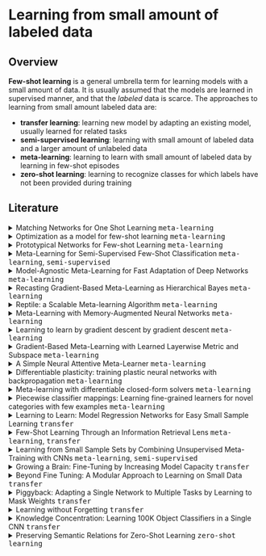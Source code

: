 # Learning from small amount of labeled data
## Overview
**Few-shot learning** is a general umbrella term for learning models with a small amount of data. 
It is usually assumed that the models are learned in supervised manner, and that the _labeled_ data is scarce. 
The approaches to learning from small amount labeled data are:
* **transfer learning**: learning new model by adapting an existing model, usually learned for related tasks
* **semi-supervised learning**: learning with small amount of labeled data and a larger amount of unlabeled data
* **meta-learning**: learning to learn with small amount of labeled data by learning in few-shot episodes
* **zero-shot learning**: learning to recognize classes for which labels have not been provided during training

## Literature
<details>
<summary>Matching Networks for One Shot Learning <kbd>meta-learning</kbd></summary>
<p>

---

<a href="https://arxiv.org/abs/1606.04080">paper</a>

---

### Abstract

Learning from a few examples remains a key challenge in machine learning. Despite recent advances in important domains such as vision and language, the standard supervised deep learning paradigm does not offer a satisfactory solution for learning new concepts rapidly from little data. In this work, we employ ideas from metric learning based on deep neural features and from recent advances that augment neural networks with external memories. <b>Our framework learns a network that maps a small labelled support set and an unlabelled example to its label, obviating the need for fine-tuning to adapt to new class types.</b> We then define one-shot learning problems on vision (using Omniglot, ImageNet) and language tasks. Our algorithm improves one-shot accuracy on ImageNet from 87.6% to 93.2% and from 88.0% to 93.8% on Omniglot compared to competing approaches. We also demonstrate the usefulness of the same model on language modeling by introducing a one-shot task on the Penn Treebank.

---
</p>
</details>

<details>
<summary>Optimization as a model for few-shot learning <kbd>meta-learning</kbd></summary>
<p>

---

<a href="https://openreview.net/pdf?id=rJY0-Kcll">paper</a> 

---

Though deep neural networks have shown great success in the large data domain, they generally perform poorly on few-shot learning tasks, where a classifier has to quickly generalize after seeing very few examples from each class. The general belief is that gradient-based optimization in high capacity classifiers requires many iterative steps over many examples to perform well. <b>Here, we propose an LSTM-based meta-learner model to learn the exact optimization algorithm used to train another learner neural network classifier in the few-shot regime. The parametrization of our model allows it to learn appropriate parameter updates specifically for the scenario where a set amount of updates will be made, while also learning a general initialization of the learner (classifier) network that allows for quick convergence of training.</b> We demonstrate that this meta-learning model is competitive with deep metric-learning techniques for few-shot learning.

---
</p>
</details>

<details>
<summary>Prototypical Networks for Few-shot Learning <kbd>meta-learning</kbd></summary>
<p>

---

<a href="https://arxiv.org/abs/1703.05175">paper</a> 

---

We propose prototypical networks for the problem of few-shot classification, where a classifier must generalize to new classes not seen in the training set, given only a small number of examples of each new class. <b>Prototypical networks learn a metric space in which classification can be performed by computing distances to prototype representations of each class.</b> Compared to recent approaches for few-shot learning, they reflect a simpler inductive bias that is beneficial in this limited-data regime, and achieve excellent results. We provide an analysis showing that some simple design decisions can yield substantial improvements over recent approaches involving complicated architectural choices and meta-learning. We further extend prototypical networks to zero-shot learning and achieve state-of-the-art results on the CU-Birds dataset.

---
</p>
</details>

<details>
<summary>Meta-Learning for Semi-Supervised Few-Shot Classification <kbd>meta-learning</kbd>, <kbd>semi-supervised</kbd></summary>
<p>

---

<a href="https://arxiv.org/abs/1803.00676">paper</a>

---

In few-shot classification, we are interested in learning algorithms that train a classifier from only a handful of labeled examples. Recent progress in few-shot classification has featured meta-learning, in which a parameterized model for a learning algorithm is defined and trained on episodes representing different classification problems, each with a small labeled training set and its corresponding test set. <b>In this work, we advance this few-shot classification paradigm towards a scenario where unlabeled examples are also available within each episode. We consider two situations: one where all unlabeled examples are assumed to belong to the same set of classes as the labeled examples of the episode, as well as the more challenging situation where examples from other distractor classes are also provided.</b> To address this paradigm, we propose novel extensions of Prototypical Networks (Snell et al., 2017) that are augmented with the ability to use unlabeled examples when producing prototypes. These models are trained in an end-to-end way on episodes, to learn to leverage the unlabeled examples successfully. We evaluate these methods on versions of the Omniglot and miniImageNet benchmarks, adapted to this new framework augmented with unlabeled examples. We also propose a new split of ImageNet, consisting of a large set of classes, with a hierarchical structure. Our experiments confirm that our Prototypical Networks can learn to improve their predictions due to unlabeled examples, much like a semi-supervised algorithm would.

---
</p>
</details>

<details>
<summary>Model-Agnostic Meta-Learning for Fast Adaptation of Deep Networks <kbd>meta-learning</kbd></summary>
<p>

---

<a href="https://arxiv.org/abs/1703.03400">paper</a>, <a href="http://bair.berkeley.edu/blog/2017/07/18/learning-to-learn">blog</a>

---

We propose an algorithm for meta-learning that is model-agnostic, in the sense that it is compatible with any model trained with gradient descent and applicable to a variety of different learning problems, including classification, regression, and reinforcement learning. The goal of meta-learning is to train a model on a variety of learning tasks, such that it can solve new learning tasks using only a small number of training samples. <b>In our approach, the parameters of the model are explicitly trained such that a small number of gradient steps with a small amount of training data from a new task will produce good generalization performance on that task. In effect, our method trains the model to be easy to fine-tune.</b> We demonstrate that this approach leads to state-of-the-art performance on two few-shot image classification benchmarks, produces good results on few-shot regression, and accelerates fine-tuning for policy gradient reinforcement learning with neural network policies.

---
</p>
</details>

<details>
<summary>Recasting Gradient-Based Meta-Learning as Hierarchical Bayes <kbd>meta-learning</kbd></summary>
<p>

---

<a href="https://arxiv.org/abs/1801.08930">paper</a>

---

Meta-learning allows an intelligent agent to leverage prior learning episodes as a basis for quickly improving performance on a novel task. Bayesian hierarchical modeling provides a theoretical framework for formalizing meta-learning as inference for a set of parameters that are shared across tasks. Here, we reformulate the model-agnostic meta-learning algorithm (MAML) of Finn et al. (2017) as a method for probabilistic inference in a hierarchical Bayesian model. In contrast to prior methods for meta-learning via hierarchical Bayes, MAML is naturally applicable to complex function approximators through its use of a scalable gradient descent procedure for posterior inference. Furthermore, the identification of MAML as hierarchical Bayes provides a way to understand the algorithm's operation as a meta-learning procedure, as well as an opportunity to make use of computational strategies for efficient inference. We use this opportunity to propose an improvement to the MAML algorithm that makes use of techniques from approximate inference and curvature estimation.

---
</p>
</details>

<details>
<summary>Reptile: a Scalable Meta-learning Algorithm <kbd>meta-learning</kbd></summary>
<p>

---

<a href="https://arxiv.org/abs/1803.02999">paper</a>, <a href="https://blog.openai.com/reptile">blog</a>

---
This paper considers metalearning problems, where there is a distribution of tasks, and we would like to obtain an agent that performs well (i.e., learns quickly) when presented with a previously unseen task sampled from this distribution. <b>We present a remarkably simple metalearning algorithm called Reptile, which learns a parameter initialization that can be fine-tuned quickly on a new task</b>. Reptile works by repeatedly sampling a task, training on it, and moving the initialization towards the trained weights on that task. <b>Unlike MAML, which also learns an initialization, Reptile doesn't require differentiating through the optimization process, making it more suitable for optimization problems where many update steps are required.</b> We show that Reptile performs well on some well-established benchmarks for few-shot classification. We provide some theoretical analysis aimed at understanding why Reptile works.

---
</p>
</details>

<details>
<summary>Meta-Learning with Memory-Augmented Neural Networks <kbd>meta-learning</kbd></summary>
<p>

---

<a href="http://proceedings.mlr.press/v48/santoro16.pdf">paper</a>

---

Despite recent breakthroughs in the applications of deep neural networks, one setting that presents a persistent challenge is that of “one-shot learning.” Traditional gradient-based networks require a lot of data to learn, often through extensive iterative training. When new data is encountered, the models must inefficiently relearn their parameters to adequately incorporate the new information without catastrophic interference. <b>Architectures with augmented memory capacities, such as Neural Turing Machines (NTMs), offer the ability to quickly encode and retrieve new information, and hence can potentially obviate the downsides of conventional models.</b> Here, we demonstrate the ability of a memory-augmented neural network to rapidly assimilate new data, and leverage this data to make accurate predictions after only a few samples. We also introduce a new method for accessing an external memory that focuses on memory content, unlike previous methods that additionally use memory locationbased focusing mechanisms.

---
</p>
</details>

<details>
<summary>Learning to learn by gradient descent by gradient descent <kbd>meta-learning</kbd></summary>
<p>

---

<a href="https://arxiv.org/abs/1606.04474">paper</a>

---

The move from hand-designed features to learned features in machine learning has been wildly successful. In spite of this, optimization algorithms are still designed by hand. <b>In this paper we show how the design of an optimization algorithm can be cast as a learning problem, allowing the algorithm to learn to exploit structure in the problems of interest in an automatic way.</b> Our learned algorithms, implemented by LSTMs, outperform generic, hand-designed competitors on the tasks for which they are trained, and also generalize well to new tasks with similar structure. We demonstrate this on a number of tasks, including simple convex problems, training neural networks, and styling images with neural art.

---
</p>
</details>


<details>
<summary>Gradient-Based Meta-Learning with Learned Layerwise Metric and Subspace <kbd>meta-learning</kbd></summary>
<p>

---

<a href="https://arxiv.org/abs/1801.05558">paper</a>

---

Gradient-based meta-learning has been shown to be expressive enough to approximate any learning algorithm. While previous such methods have been successful in meta-learning tasks, they resort to simple gradient descent during meta-testing. <b>Our primary contribution is the <i>MT-net</i>, which enables the meta-learner to learn on each layer's activation space a subspace that the task-specific learner performs gradient descent on.</b> Additionally, a task-specific learner of an <i>MT-net</i> performs gradient descent with respect to a meta-learned distance metric, which warps the activation space to be more sensitive to task identity. We demonstrate that the dimension of this learned subspace reflects the complexity of the task-specific learner's adaptation task, and also that our model is less sensitive to the choice of initial learning rates than previous gradient-based meta-learning methods. Our method achieves state-of-the-art or comparable performance on few-shot classification and regression tasks.

---
</p>
</details>

<details>
<summary>A Simple Neural Attentive Meta-Learner <kbd>meta-learning</kbd></summary>
<p>

---

<a href="https://openreview.net/forum?id=B1DmUzWAW">paper</a>

---

Deep neural networks excel in regimes with large amounts of data, but tend to struggle when data is scarce or when they need to adapt quickly to changes in the task. In response, recent work in meta-learning proposes training a meta-learner on a distribution of similar tasks, in the hopes of generalization to novel but related tasks by learning a high-level strategy that captures the essence of the problem it is asked to solve. However, many recent meta-learning approaches are extensively hand-designed, either using architectures specialized to a particular application, or hard-coding algorithmic components that constrain how the meta-learner solves the task. <b>We propose a class of simple and generic meta-learner architectures that use a novel combination of temporal convolutions and soft attention; the former to aggregate information from past experience and the latter to pinpoint specific pieces of information.</b> In the most extensive set of meta-learning experiments to date, we evaluate the resulting Simple Neural AttentIve Learner (or SNAIL) on several heavily-benchmarked tasks. On all tasks, in both supervised and reinforcement learning, SNAIL attains state-of-the-art performance by significant margins.

---
</p>
</details>

<details>
<summary>Differentiable plasticity: training plastic neural networks with backpropagation  <kbd>meta-learning</kbd></summary>
<p>

---

<a href="https://arxiv.org/abs/1804.02464">paper</a>, <a href="https://eng.uber.com/differentiable-plasticity">blog</a>

---

How can we build agents that keep learning from experience, quickly and efficiently, after their initial training? Here we take inspiration from the main mechanism of learning in biological brains: synaptic plasticity, carefully tuned by evolution to produce efficient lifelong learning. We show that plasticity, just like connection weights, can be optimized by gradient descent in large (millions of parameters) recurrent networks with Hebbian plastic connections. First, recurrent plastic networks with more than two million parameters can be trained to memorize and reconstruct sets of novel, high-dimensional 1000+ pixels natural images not seen during training. Crucially, traditional non-plastic recurrent networks fail to solve this task. Furthermore, trained plastic networks can also solve generic meta-learning tasks such as the Omniglot task, with competitive results and little parameter overhead. Finally, in reinforcement learning settings, plastic networks outperform a non-plastic equivalent in a maze exploration task. We conclude that differentiable plasticity may provide a powerful novel approach to the learning-to-learn problem.

---
</p>
</details>

<details>
<summary>Meta-learning with differentiable closed-form solvers <kbd>meta-learning</kbd></summary>
<p>

---

<a href="https://arxiv.org/abs/1805.08136">paper</a>, <a href="http://www.robots.ox.ac.uk/~luca/r2d2.html">project page</a>

---

Adapting deep networks to new concepts from few examples is extremely challenging, due to the high computational and data requirements of standard fine-tuning procedures. Most works on meta-learning and few-shot learning have thus focused on simple learning techniques for adaptation, such as nearest neighbors or gradient descent. Nonetheless, the machine learning literature contains a wealth of methods that learn non-deep models very efficiently. <b>In this work we propose to use these fast convergent methods as the main adaptation mechanism for few-shot learning. The main idea is to teach a deep network to use standard machine learning tools, such as logistic regression, as part of its own internal model, enabling it to quickly adapt to novel tasks.</b> This requires back-propagating errors through the solver steps. While normally the matrix operations involved would be costly, the small number of examples works to our advantage, by making use of the Woodbury identity. We propose both iterative and closed-form solvers, based on logistic regression and ridge regression components. Our methods achieve excellent performance on three few-shot learning benchmarks, showing competitive performance on Omniglot and surpassing all state-of-the-art alternatives on miniImageNet and CIFAR-100.

---
</p>
</details>

<details>
<summary>Piecewise classifier mappings: Learning fine-grained learners for novel categories with few examples <kbd>meta-learning</kbd></summary>
<p>

---

<a href="https://arxiv.org/abs/1805.04288">paper</a>

---

Humans are capable of learning a new fine-grained concept with very little supervision, e.g., few exemplary images for a species of bird, yet our best deep learning systems need hundreds or thousands of labeled examples. In this paper, we try to reduce this gap by studying the fine-grained image recognition problem in a challenging few-shot learning setting, termed few-shot fine-grained recognition (FSFG). The task of FSFG requires the learning systems to build classifiers for novel fine-grained categories from few examples (only one or less than five). To solve this problem, we propose an end-to-end trainable deep network which is inspired by the state-of-the-art fine-grained recognition model and is tailored for the FSFG task. <b>Specifically, our network consists of a bilinear feature learning module and a classifier mapping module: while the former encodes the discriminative information of an exemplar image into a feature vector, the latter maps the intermediate feature into the decision boundary of the novel category.</b> The key novelty of our model is a "piecewise mappings" function in the classifier mapping module, which generates the decision boundary via learning a set of more attainable sub-classifiers in a more parameter-economic way. We learn the exemplar-to-classifier mapping based on an auxiliary dataset in a meta-learning fashion, which is expected to be able to generalize to novel categories. By conducting comprehensive experiments on three fine-grained datasets, we demonstrate that the proposed method achieves superior performance over the competing baselines.

---
</p>
</details>

<details>
<summary>Learning to Learn: Model Regression Networks for Easy Small Sample Learning <kbd>transfer</kbd></summary>
<p>

---

<a href="https://www.ri.cmu.edu/pub_files/2016/10/yuxiongw_eccv16_learntolearn.pdf">paper</a>

---

We develop a conceptually simple but powerful approach that can learn novel categories from few annotated examples. <b>In this approach, the experience with already learned categories is used to facilitate the learning of novel classes. Our insight is two-fold: 1) there exists a generic, category agnostic transformation from models learned from few samples to models learned from large enough sample sets, and 2) such a transformation could be effectively learned by high-capacity regressors.</b> In particular, we automatically learn the transformation with a deep model regression network on a large collection of model pairs. Experiments demonstrate that encoding this transformation as prior knowledge greatly facilitates the recognition in the small sample size regime on a broad range of tasks, including domain adaptation, fine-grained recognition, action recognition, and scene classification.

---
</p>
</details>

<details>
<summary>Few-Shot Learning Through an Information Retrieval Lens <kbd>meta-learning</kbd>, <kbd>transfer</kbd></summary>
<p>

---

<a href="https://arxiv.org/abs/1707.02610">paper</a>

---
Few-shot learning refers to understanding new concepts from only a few examples. We propose an information retrieval-inspired approach for this problem that is motivated by the increased importance of maximally leveraging all the available information in this low-data regime. We define a training objective that aims to extract as much information as possible from each training batch by effectively optimizing over all relative orderings of the batch points simultaneously. <b>In particular, we view each batch point as a `query' that ranks the remaining ones based on its predicted relevance to them and we define a model within the framework of structured prediction to optimize mean Average Precision over these rankings.</b> Our method achieves impressive results on the standard few-shot classification benchmarks while is also capable of few-shot retrieval.

---
</p>
</details>

<details>
<summary>Learning from Small Sample Sets by Combining Unsupervised Meta-Training with CNNs <kbd>meta-learning</kbd>, <kbd>semi-supervised</kbd></summary>
<p>

---

<a href="https://www.ri.cmu.edu/wp-content/uploads/2017/06/yuxiongw_nips16_ldscnn.pdf">paper</a>

---

This work explores CNNs for the recognition of novel categories from few examples. Inspired by the transferability properties of CNNs, we introduce an additional unsupervised meta-training stage that exposes multiple top layer units to a large amount of unlabeled real-world images. By encouraging these units to learn diverse sets of low-density separators across the unlabeled data, we capture a more generic, richer description of the visual world, which decouples these units from ties to a specific set of categories. We propose an unsupervised margin maximization that jointly estimates compact high-density regions and infers low-density separators. The low-density separator (LDS) modules can be plugged into any or all of the top layers of a standard CNN architecture. The resulting CNNs significantly improve the performance in scene classification, fine-grained recognition, and action recognition with small training samples.

---
</p>
</details>

<details>
<summary>Growing a Brain: Fine-Tuning by Increasing Model Capacity <kbd>transfer</kbd></summary>
<p>

---

<a href="https://www.ri.cmu.edu/wp-content/uploads/2017/06/yuxiongw_cvpr17_growingcnn.pdf">paper</a>

---

CNNs have made an undeniable impact on computer vision through the ability to learn high-capacity models with large annotated training sets. One of their remarkable properties is the ability to transfer knowledge from a large source dataset to a (typically smaller) target dataset. This is usually accomplished through fine-tuning a fixed-size network on new target data. Indeed, virtually every contemporary visual recognition system makes use of fine-tuning to transfer knowledge from ImageNet. In this work, we analyze what components and parameters change during finetuning, and discover that increasing model capacity allows for more natural model adaptation through fine-tuning. By making an analogy to developmental learning, we demonstrate that “growing” a CNN with additional units, either by widening existing layers or deepening the overall network, significantly outperforms classic fine-tuning approaches. But in order to properly grow a network, we show that newly-added units must be appropriately normalized to allow for a pace of learning that is consistent with existing units. We empirically validate our approach on several benchmark datasets, producing state-of-the-art results.

---
</p>
</details>

<details>
<summary>Beyond Fine Tuning: A Modular Approach to Learning on Small Data <kbd>transfer</kbd></summary>
<p>

---

<a href="https://arxiv.org/abs/1611.01714">paper</a>

---

In this paper we present a technique to train neural network models on small amounts of data. Current methods for training neural networks on small amounts of rich data typically rely on strategies such as fine-tuning a pre-trained neural network or the use of domain-specific hand-engineered features. Here we take the approach of treating network layers, or entire networks, as modules and combine pre-trained modules with untrained modules, to learn the shift in distributions between data sets. The central impact of using a modular approach comes from adding new representations to a network, as opposed to replacing representations via fine-tuning. Using this technique, we are able surpass results using standard fine-tuning transfer learning approaches, and we are also able to significantly increase performance over such approaches when using smaller amounts of data.

---
</p>
</details>

<details>
<summary>Piggyback: Adapting a Single Network to Multiple Tasks by Learning to Mask Weights <kbd>transfer</kbd></summary>
<p>

---

<a href="https://arxiv.org/abs/1801.06519">paper</a>

---

This work presents a method for adapting a single, fixed deep neural network to multiple tasks without affecting performance on already learned tasks. By building upon ideas from network quantization and pruning, we learn binary masks that piggyback on an existing network, or are applied to unmodified weights of that network to provide good performance on a new task. These masks are learned in an end-to-end differentiable fashion, and incur a low overhead of 1 bit per network parameter, per task. Even though the underlying network is fixed, the ability to mask individual weights allows for the learning of a large number of filters. We show performance comparable to dedicated fine-tuned networks for a variety of classification tasks, including those with large domain shifts from the initial task (ImageNet), and a variety of network architectures. Unlike prior work, we do not suffer from catastrophic forgetting or competition between tasks, and our performance is agnostic to task ordering.

---
</p>
</details>


<details>
<summary>Learning without Forgetting <kbd>transfer</kbd></summary>
<p>

---

<a href="https://arxiv.org/abs/1606.09282">paper</a>

---

When building a unified vision system or gradually adding new capabilities to a system, the usual assumption is that training data for all tasks is always available. However, as the number of tasks grows, storing and retraining on such data becomes infeasible. A new problem arises where we add new capabilities to a Convolutional Neural Network (CNN), but the training data for its existing capabilities are unavailable. We propose our Learning without Forgetting method, which uses only new task data to train the network while preserving the original capabilities. Our method performs favorably compared to commonly used feature extraction and fine-tuning adaption techniques and performs similarly to multitask learning that uses original task data we assume unavailable. A more surprising observation is that Learning without Forgetting may be able to replace fine-tuning with similar old and new task datasets for improved new task performance.

---
</p>
</details>


<details>
<summary>Knowledge Concentration: Learning 100K Object Classifiers in a Single CNN <kbd>transfer</kbd></summary>
<p>

---

<a href="https://arxiv.org/abs/1711.07607">paper</a>

---

Fine-grained image labels are desirable for many computer vision applications, such as visual search or mobile AI assistant. These applications rely on image classification models that can produce hundreds of thousands (e.g. 100K) of diversified fine-grained image labels on input images. However, training a network at this vocabulary scale is challenging, and suffers from intolerable large model size and slow training speed, which leads to unsatisfying classification performance. A straightforward solution would be training separate expert networks (specialists), with each specialist focusing on learning one specific vertical (e.g. cars, birds...). However, deploying dozens of expert networks in a practical system would significantly increase system complexity and inference latency, and consumes large amounts of computational resources. To address these challenges, we propose a Knowledge Concentration method, which effectively transfers the knowledge from dozens of specialists (multiple teacher networks) into one single model (one student network) to classify 100K object categories. There are three salient aspects in our method: (1) a multi-teacher single-student knowledge distillation framework; (2) a self-paced learning mechanism to allow the student to learn from different teachers at various paces; (3) structurally connected layers to expand the student network capacity with limited extra parameters. We validate our method on OpenImage and a newly collected dataset, Entity-Foto-Tree (EFT), with 100K categories, and show that the proposed model performs significantly better than the baseline generalist model.

---
</p>
</details>


<details>
<summary>Preserving Semantic Relations for Zero-Shot Learning <kbd>zero-shot learning</kbd></summary>
<p>

---

<a href="https://arxiv.org/abs/1803.03049">paper</a>

---

Zero-shot learning has gained popularity due to its potential to scale recognition models without requiring additional training data. This is usually achieved by associating categories with their semantic information like attributes. However, we believe that the potential offered by this paradigm is not yet fully exploited. In this work, we propose to utilize the structure of the space spanned by the attributes using a set of relations. We devise objective functions to preserve these relations in the embedding space, thereby inducing semanticity to the embedding space. Through extensive experimental evaluation on five benchmark datasets, we demonstrate that inducing semanticity to the embedding space is beneficial for zero-shot learning. The proposed approach outperforms the state-of-the-art on the standard zero-shot setting as well as the more realistic generalized zero-shot setting. We also demonstrate how the proposed approach can be useful for making approximate semantic inferences about an image belonging to a category for which attribute information is not available.

---
</p>
</details>

